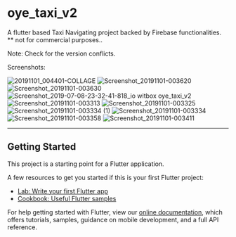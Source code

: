# oye_taxi_v2

A flutter based Taxi Navigating project backed by Firebase functionalities.
** not for commercial purposes..

Note: Check for the version conflicts.

Screenshots:

![20191101_004401-COLLAGE](https://user-images.githubusercontent.com/32429224/105989036-8ff63300-60c6-11eb-9086-820b5233dabb.jpg)
![Screenshot_20191101-003620](https://user-images.githubusercontent.com/32429224/105989029-8b317f00-60c6-11eb-8ce5-7cd8d9cc11d8.png)
![Screenshot_20191101-003630](https://user-images.githubusercontent.com/32429224/105989034-8e2c6f80-60c6-11eb-93c0-ff0272063d62.png)
![Screenshot_2019-07-08-23-32-41-818_io witbox oye_taxi_v2](https://user-images.githubusercontent.com/32429224/105989040-908ec980-60c6-11eb-91da-d0a733e06923.png)
![Screenshot_20191101-003313](https://user-images.githubusercontent.com/32429224/105989042-91276000-60c6-11eb-8154-7c11ce953938.png)
![Screenshot_20191101-003325](https://user-images.githubusercontent.com/32429224/105989045-92588d00-60c6-11eb-8725-39daa6c6539a.png)
![Screenshot_20191101-003334 (1)](https://user-images.githubusercontent.com/32429224/105989050-9389ba00-60c6-11eb-9119-92af03152d64.png)
![Screenshot_20191101-003334](https://user-images.githubusercontent.com/32429224/105989053-94bae700-60c6-11eb-849e-095cfa7c484a.png)
![Screenshot_20191101-003358](https://user-images.githubusercontent.com/32429224/105989058-9684aa80-60c6-11eb-8ab7-e33f54af9a0d.png)
![Screenshot_20191101-003411](https://user-images.githubusercontent.com/32429224/105989066-97b5d780-60c6-11eb-9a4b-fe660c9c09d6.png)

_____________

## Getting Started

This project is a starting point for a Flutter application.

A few resources to get you started if this is your first Flutter project:

- [Lab: Write your first Flutter app](https://flutter.io/docs/get-started/codelab)
- [Cookbook: Useful Flutter samples](https://flutter.io/docs/cookbook)

For help getting started with Flutter, view our 
[online documentation](https://flutter.io/docs), which offers tutorials, 
samples, guidance on mobile development, and a full API reference.
